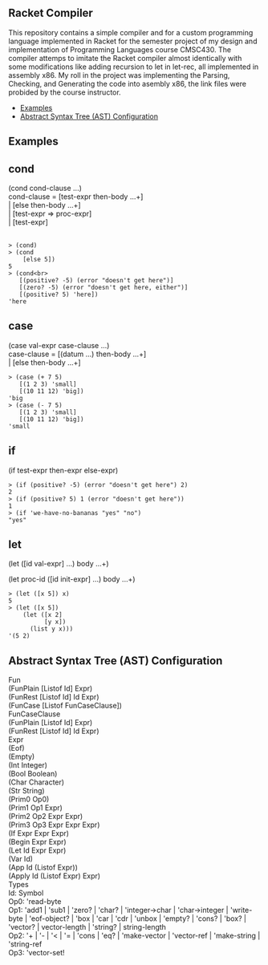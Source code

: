 ## Racket Compiler

This repository contains a simple compiler and for a custom programming language implemented in Racket for the semester project of my design and implementation of Programming Languages course CMSC430. The compiler attemps to imitate the Racket compiler almost identically with some modifications like adding recursion to let in let-rec, all implemented in assembly x86. My roll in the project was implementing the Parsing, Checking, and Generating the code into asembly x86, the link files were probided by the course instructor.

- [Examples](#Examples)
- [Abstract Syntax Tree (AST) Configuration](#abstractsyntaxtree(ast)configuration)

## Examples

## cond
(cond cond-clause ...) <br>
cond-clause	 	=	 	[test-expr then-body ...+]<br>
 	 	|	 	[else then-body ...+]<br>
 	 	|	 	[test-expr => proc-expr]<br>
 	 	|	 	[test-expr]<br>
<br>

`> (cond)`<br>
`> (cond`<br>
`    [else 5])`<br>
`5`<br>
`> (cond<br>`<br>
`   [(positive? -5) (error "doesn't get here")]`<br>
`   [(zero? -5) (error "doesn't get here, either")]`<br>
`   [(positive? 5) 'here])`<br>
`'here`<br>

## case
(case val-expr case-clause ...) <br>
case-clause	 	=	 	[(datum ...) then-body ...+]<br>
 	 	|	 	[else then-body ...+]<br>

`> (case (+ 7 5)`<br>
`   [(1 2 3) 'small]`<br>
`   [(10 11 12) 'big])`<br>
`'big`<br>
`> (case (- 7 5)`<br>
`   [(1 2 3) 'small]`<br>
`   [(10 11 12) 'big])`<br>
`'small`<br>

## if
(if test-expr then-expr else-expr) <br>

`> (if (positive? -5) (error "doesn't get here") 2)`<br>
`2`<br>
`> (if (positive? 5) 1 (error "doesn't get here"))`<br>
`1`<br>
`> (if 'we-have-no-bananas "yes" "no")`<br>
`"yes"`<br>

## let
(let ([id val-expr] ...) body ...+) <br>

(let proc-id ([id init-expr] ...) body ...+) <br>

`> (let ([x 5]) x)`<br>
`5`<br>
`> (let ([x 5])`<br>
`    (let ([x 2]`<br>
`          [y x])`<br>
`      (list y x)))`<br>
`'(5 2)`<br>

## Abstract Syntax Tree (AST) Configuration

Fun<br>
(FunPlain [Listof Id] Expr)<br>
(FunRest [Listof Id] Id Expr)<br>
(FunCase [Listof FunCaseClause])<br>
FunCaseClause<br>
(FunPlain [Listof Id] Expr)<br>
(FunRest [Listof Id] Id Expr)<br>
Expr<br>
(Eof)<br>
(Empty)<br>
(Int Integer)<br>
(Bool Boolean)<br>
(Char Character)<br>
(Str String)<br>
(Prim0 Op0)<br>
(Prim1 Op1 Expr)<br>
(Prim2 Op2 Expr Expr)<br>
(Prim3 Op3 Expr Expr Expr)<br>
(If Expr Expr Expr)<br>
(Begin Expr Expr)<br>
(Let Id Expr Expr)<br>
(Var Id)<br>
(App Id (Listof Expr))<br>
(Apply Id (Listof Expr) Expr)<br>
Types<br>
Id: Symbol<br>
Op0: 'read-byte<br>
Op1: 'add1 | 'sub1 | 'zero? | 'char? | 'integer->char | 'char->integer | 'write-byte | 'eof-object? | 'box | 'car | 'cdr | 'unbox | 'empty? | 'cons? | 'box? | 'vector? | vector-length | 'string? | string-length<br>
Op2: '+ | '- | '< | '= | 'cons | 'eq? | 'make-vector | 'vector-ref | 'make-string | 'string-ref<br>
Op3: 'vector-set!<br>
